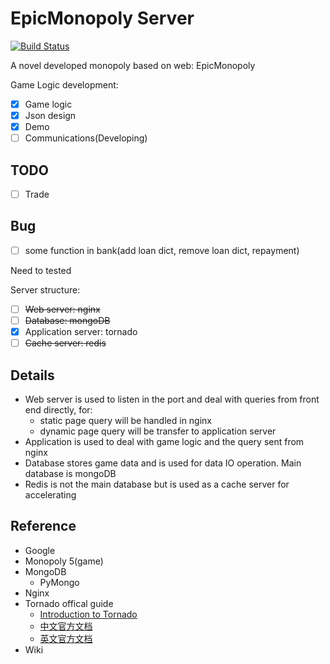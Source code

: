 # EpicMonopoly Server
[![Build Status](https://travis-ci.com/Spacebody/EpicMonopoly-Server.svg?token=MNpGaGjQxonn6yLX6TwY&branch=master)](https://travis-ci.com/Spacebody/EpicMonopoly-Server)

A novel developed monopoly based on web: EpicMonopoly

Game Logic development:

- [x] Game logic
- [x] Json design
- [x] Demo
- [ ] Communications(Developing)

## TODO
- [ ] Trade

## Bug
- [ ] some function in bank(add loan dict, remove loan dict, repayment)

Need to tested

Server structure:

- [ ] ~~Web server: nginx~~
- [ ] ~~Database: mongoDB~~
- [x] Application server: tornado
- [ ] ~~Cache server: redis~~

## Details

- Web server is used to listen in the port and deal with queries from front end directly, for:
	+ static page query will be handled in nginx
	+ dynamic page query will be transfer to application server
- Application is used to deal with game logic and the query sent from nginx
- Database stores game data and is used for data IO operation. Main database is mongoDB
- Redis is not the main database but is used as a cache server for accelerating

## Reference
- Google
- Monopoly 5(game)
- MongoDB
	- PyMongo
- Nginx
- Tornado offical guide
	- [Introduction to Tornado](https://mirrors.segmentfault.com/itt2zh/)
	- [中文官方文档](http://www.tornadoweb.cn/documentation)
	- [英文官方文档](http://www.tornadoweb.org/en/stable/index.html)
- Wiki